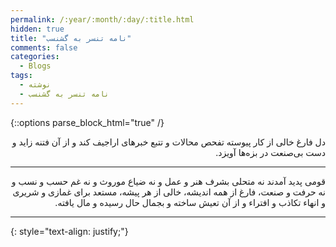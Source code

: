 ```yaml
---
permalink: /:year/:month/:day/:title.html
hidden: true
title: "نامه تنسر به گشنسب"
comments: false
categories:
  - Blogs
tags:
  - نوشته
  - نامه تنسر به گشنسب
---
```


{::options parse_block_html="true" /}
<div dir='rtl' align='right'>
دل فارغ خالی از کار پیوسته تفحص محالات و تتبع خبرهای اراجیف کند و از آن فتنه زاید و دست بی‌صنعت در بزه‌ها آویزد.

---

قومی پدید آمدند نه متحلی بشرف هنر و عمل و نه ضیاع موروث و نه غم حسب و نسب و نه حرفت و صنعت، فارغ از همه اندیشه، خالی از هر پیشه، مستعد برای غمازی و شریری و انهاء تکاذب و افتراء و از آن تعیش ساخته و بجمال حال رسیده و مال یافته.

--- 
</div>
{: style="text-align: justify;"}
